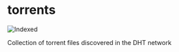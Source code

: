 torrents 
========
![Indexed](https://img.shields.io/badge/indexed-192291-blue)

Collection of torrent files discovered in the DHT network
